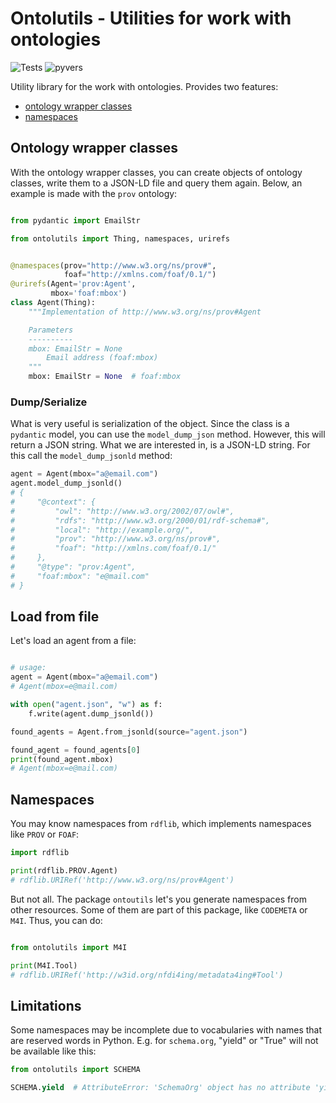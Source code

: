 # Ontolutils - Utilities for work with ontologies

![Tests](https://github.com/matthiasprobst/ontology-utils/actions/workflows/tests.yml/badge.svg)
![pyvers](https://img.shields.io/badge/python-3.8%20%7C%203.9%20%7C%203.10%20%7C%203.11%20%7C%203.12-blue)

Utility library for the work with ontologies. Provides two features:

- [ontology wrapper classes](#ontology-wrapper-classes)
- [namespaces](#namespaces)

## Ontology wrapper classes

With the ontology wrapper classes, you can create objects of ontology classes, write them to a JSON-LD file and query
them again. Below, an example is made with the `prov` ontology:

```python

from pydantic import EmailStr

from ontolutils import Thing, namespaces, urirefs


@namespaces(prov="http://www.w3.org/ns/prov#",
            foaf="http://xmlns.com/foaf/0.1/")
@urirefs(Agent='prov:Agent',
         mbox='foaf:mbox')
class Agent(Thing):
    """Implementation of http://www.w3.org/ns/prov#Agent

    Parameters
    ----------
    mbox: EmailStr = None
        Email address (foaf:mbox)
    """
    mbox: EmailStr = None  # foaf:mbox

```

### Dump/Serialize

What is very useful is serialization of the object. Since the class is a `pydantic` model, you can use the
`model_dump_json` method. However, this will return a JSON string. What we are interested in, is a JSON-LD string. For
this call the `model_dump_jsonld` method:

```python
agent = Agent(mbox="a@email.com")
agent.model_dump_jsonld()
# {
#     "@context": {
#         "owl": "http://www.w3.org/2002/07/owl#",
#         "rdfs": "http://www.w3.org/2000/01/rdf-schema#",
#         "local": "http://example.org/",
#         "prov": "http://www.w3.org/ns/prov#",
#         "foaf": "http://xmlns.com/foaf/0.1/"
#     },
#     "@type": "prov:Agent",
#     "foaf:mbox": "e@mail.com"
# }
```

## Load from file

Let's load an agent from a file:

```python

# usage:
agent = Agent(mbox="a@email.com")
# Agent(mbox=e@mail.com)

with open("agent.json", "w") as f:
    f.write(agent.dump_jsonld())

found_agents = Agent.from_jsonld(source="agent.json")

found_agent = found_agents[0]
print(found_agent.mbox)
# Agent(mbox=e@mail.com)
```

## Namespaces

You may know namespaces from `rdflib`, which implements namespaces like `PROV` or `FOAF`:

```python
import rdflib

print(rdflib.PROV.Agent)
# rdflib.URIRef('http://www.w3.org/ns/prov#Agent')
```

But not all. The package `ontoutils` let's you generate namespaces from other resources. Some of them are
part of this package, like `CODEMETA` or `M4I`. Thus, you can do:

```python

from ontolutils import M4I

print(M4I.Tool)
# rdflib.URIRef('http://w3id.org/nfdi4ing/metadata4ing#Tool')
```

## Limitations

Some namespaces may be incomplete due to vocabularies with names that are reserved words in Python. E.g. for
`schema.org`, "yield" or "True" will not be available like this:

```python
from ontolutils import SCHEMA

SCHEMA.yield  # AttributeError: 'SchemaOrg' object has no attribute 'yield'
```
